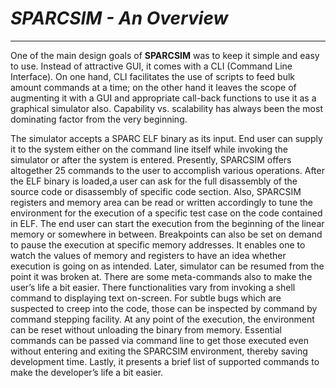 # _SPARCSIM - An Overview_ #

---



One of the main design goals of **SPARCSIM** was to keep it simple and easy to use. Instead of attractive GUI, it comes with a CLI (Command Line Interface). On one hand, CLI facilitates the use of scripts to feed bulk amount commands at a time; on the other hand it leaves the scope of augmenting it with a GUI and appropriate call-back functions to use it as a graphical simulator also. Capability vs. scalability has always been the most dominating factor from the very beginning.

The simulator accepts a SPARC ELF binary as its input. End user can supply it to the system either on the command line itself while invoking the simulator or after the system is entered. Presently, SPARCSIM offers altogether 25 commands to the user to accomplish various operations. After the ELF binary is loaded,a user can ask for the full disassembly of the source code or disassembly of specific code section. Also, SPARCSIM registers and memory area can be read or written accordingly to tune the environment for the execution of a specific test case on the code contained in ELF. The end user can start the execution from the beginning of the linear memory or somewhere in between. Breakpoints can also be set on demand to pause the execution at specific memory addresses. It enables one to watch the values of memory and registers to have an idea whether execution is going on as intended. Later, simulator can be resumed from the  point it was broken at. There are some meta-commands also to make the user’s life a bit easier. There functionalities vary from invoking a shell command to displaying text on-screen. For subtle bugs which are suspected to creep into the code, those can be inspected by command by command stepping facility. At any point of the execution, the environment can  be reset without unloading the binary from memory. Essential commands can be passed via command line to get those executed even without entering and exiting the SPARCSIM environment, thereby saving development time. Lastly, it presents a brief list of supported commands to make the developer’s life a bit easier.